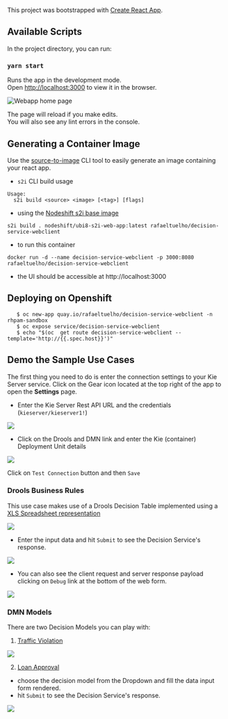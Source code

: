 This project was bootstrapped with [Create React App](https://github.com/facebook/create-react-app).

## Available Scripts

In the project directory, you can run:

### `yarn start`

Runs the app in the development mode.<br />
Open [http://localhost:3000](http://localhost:3000) to view it in the browser.

![Webapp home page](docs/webclient-home.png)

The page will reload if you make edits.<br />
You will also see any lint errors in the console.

## Generating a Container Image

Use the [source-to-image](https://github.com/openshift/source-to-image) CLI tool to easily generate an image containing your react app. 

 * `s2i` CLI build usage
```
Usage:
  s2i build <source> <image> [<tag>] [flags]
```

 * using the [Nodeshift s2i base image](https://hub.docker.com/r/nodeshift/ubi8-s2i-web-app)

```
s2i build . nodeshift/ubi8-s2i-web-app:latest rafaeltuelho/decision-service-webclient
```

 * to run this container
```
docker run -d --name decision-service-webclient -p 3000:8080 rafaeltuelho/decision-service-webclient
```

  * the UI should be accessible at http://localhost:3000

## Deploying on Openshift

```
   $ oc new-app quay.io/rafaeltuelho/decision-service-webclient -n rhpam-sandbox 
   $ oc expose service/decision-service-webclient
   $ echo "$(oc  get route decision-service-webclient --template='http://{{.spec.host}}')"
```

## Demo the Sample Use Cases
The first thing you need to do is enter the connection settings to your Kie Server service.
Click on the Gear icon located at the top right of the app to open the **Settings** page.

 * Enter the Kie Server Rest API URL and the credentials (`kieserver/kieserver1!`)

![](docs/webclient-settings-1.png)

 * Click on the Drools and DMN link and enter the Kie (container) Deployment Unit details

![](docs/webclient-drools-dmn-settings.png)

Click on `Test Connection` button and then `Save`

### Drools Business Rules
This use case makes use of a Drools Decision Table implemented using a [XLS Spreadsheet representation](https://github.com/rafaeltuelho/my-business-automation-showcase/blob/37d63ac7ef5397c4892a6ba8b6fab7630c07b5b3/decisions-showcase/src/main/resources/com/redhat/demos/decisiontable/ExamplePolicyPricing.xls)

![](docs/car-insurance-form.png)

  * Enter the input data and hit `Submit` to see the Decision Service's response.

![](docs/car-insurance-response.png)

  * You can also see the client request and server response payload clicking on `Debug` link at the bottom of the web form.

![](docs/car-insurance-debug-payload-view.png)

### DMN Models

There are two Decision Models you can play with:
 1. [Traffic Violation](https://github.com/rafaeltuelho/my-business-automation-showcase/blob/d37e4073e0a278da22ff517dc8422279c2b427d8/decisions-showcase/src/main/resources/com/redhat/demos/dmn/Traffic%20Violation.dmn)
   
 ![](docs/traffic-form.png)

 2. [Loan Approval](https://github.com/rafaeltuelho/my-business-automation-showcase/blob/master/decisions-showcase/src/main/resources/com/redhat/demos/dmn/Loan%20Approval.dmn)

  * choose the decision model from the Dropdown and fill the data input form rendered.
  * hit `Submit` to see the Decision Service's response.

![](docs/traffic-response.png)